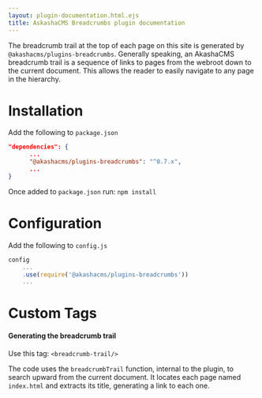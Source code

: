 ```yaml
---
layout: plugin-documentation.html.ejs
title: AskashaCMS Breadcrumbs plugin documentation
---
```

The breadcrumb trail at the top of each page on this site is generated by `@akashacms/plugins-breadcrumbs`.  Generally speaking, an AkashaCMS breadcrumb trail is a sequence of links to pages from the webroot down to the current document.  This allows the reader to easily navigate to any page in the hierarchy.

# Installation

Add the following to `package.json`

```json
"dependencies": {
      ...
      "@akashacms/plugins-breadcrumbs": "^0.7.x",
      ...
}
```


Once added to `package.json` run: `npm install`

# Configuration

Add the following to `config.js`

```js
config
    ...
    .use(require('@akashacms/plugins-breadcrumbs'))
    ...
```

# Custom Tags

#### Generating the breadcrumb trail

Use this tag: `<breadcrumb-trail/>`

The code uses the `breadcrumbTrail` function, internal to the plugin, to search upward from the current document.  It locates each page named `index.html` and extracts its title, generating a link to each one.

